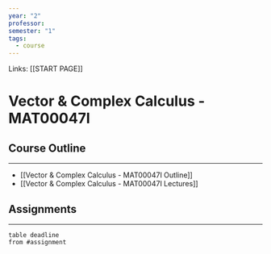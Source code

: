 ```yaml
---
year: "2"
professor: 
semester: "1"
tags:
  - course
---
```


Links: [[START PAGE]]
#  Vector & Complex Calculus - MAT00047I
## Course Outline
---

- [[Vector & Complex Calculus - MAT00047I Outline]]
- [[Vector & Complex Calculus - MAT00047I Lectures]]

## Assignments 
---
```dataview
table deadline
from #assignment
```
 

